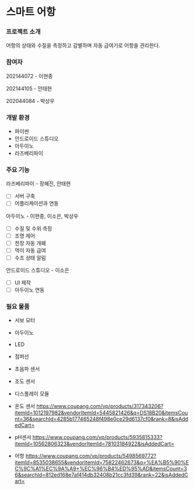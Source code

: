 # 스마트 어항
### 프로젝트 소개
어항의 상태와 수질을 측정하고 감별하며 자동 급여기로 어항을 관리한다.

### 참여자
202144072 - 이현종

202144105 - 안태현

202044084 - 박상우

### 개발 환경
* 파이썬
* 안드로이드 스튜디오
* 아두이노
* 라즈베리파이

### 주요 기능
라즈베리파이 - 장혜진, 안태현
- [ ] 서버 구축
- [ ] 어플리케이션과 연동

아두이노 - 이현종, 이소은, 박상우
- [ ] 수질 및 수위 측정
- [ ] 조명 제어
- [ ] 천장 자동 개폐
- [ ] 먹이 자동 급여
- [ ] 수조 상태 알림

안드로이드 스튜디오 - 이소은
- [ ] UI 제작
- [ ] 아두이노 연동

### 필요 물품
* 서보 모터
* 아두이노
* LED
* 점퍼선
* 초음파 센서
* 조도 센서
* 디스플레이 모듈
* 온도 센서 https://www.coupang.com/vp/products/317343206?itemId=1012197982&vendorItemId=5445821426&q=DS18B20&itemsCount=36&searchId=4285b177465248f498e0ce29d6137cf0&rank=8&isAddedCart=

* pH센서 https://www.coupang.com/vp/products/5935815333?itemId=10562806323&vendorItemId=78103184922&isAddedCart=

* 어항 https://www.coupang.com/vp/products/5498569772?itemId=8535038655&vendorItemId=75822462673&q=%EA%B5%90%EC%9C%A1%EC%9A%A9+%EC%96%B4%ED%95%AD&itemsCount=36&searchId=812ed168e7af414db32408b21cc3fd39&rank=22&isAddedCart=
  

